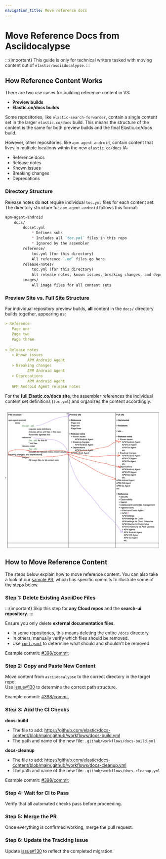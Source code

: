 ```yaml
---
navigation_title: Move reference docs
---
```


# Move Reference Docs from Asciidocalypse

:::{important}
This guide is only for technical writers tasked with moving content out of `elastic/asciidocalypse`.
:::

## How Reference Content Works

There are two use cases for building reference content in V3:
- **Preview builds**
- **Elastic.co/docs builds**

Some repositories, like `elastic-search-forwarder`, contain a single content set in the larger `elastic.co/docs` build. This means the structure of the content is the same for both preview builds and the final Elastic.co/docs build.

However, other repositories, like `apm-agent-android`, contain content that lives in multiple locations within the new `elastic.co/docs` IA:
- Reference docs
- Release notes
- Known issues
- Breaking changes
- Deprecations

### Directory Structure

Release notes do **not** require individual `toc.yml` files for each content set. The directory structure for `apm-agent-android` follows this format:

```md
apm-agent-android
    docs/
        docset.yml
            * Defines subs
            * Includes all `toc.yml` files in this repo
            * Ignored by the assembler
        reference/
            toc.yml (for this directory)
            All reference `.md` files go here
        release-notes/
            toc.yml (for this directory)
            All release notes, known issues, breaking changes, and deprecations go here
        images/
            All image files for all content sets
```

### Preview Site vs. Full Site Structure

For individual repository preview builds, **all** content in the `docs/` directory builds together, appearing as:

```md
> Reference
   Page one
   Page two
   Page three

> Release notes
   > Known issues
          APM Android Agent
   > Breaking changes
          APM Android Agent
   > Deprecations
          APM Android Agent
   APM Android Agent release notes
```

For the **full Elastic.co/docs site**, the assembler references the individual content set definitions (`toc.yml`) and organizes the content accordingly:

![Diagram of how everything maps together](../../images/great-drawing-of-new-structure.png)

## How to Move Reference Content

The steps below explain how to move reference content. You can also take a look at our [sample PR](https://github.com/elastic/apm-agent-android/pull/398), which has specific commits to illustrate some of the steps below.

### Step 1: Delete Existing AsciiDoc Files

:::{important}
Skip this step for **any Cloud repos** and the **search-ui repository**.
:::

Ensure you only delete **external documentation files**.  
- In some repositories, this means deleting the entire `/docs` directory.  
- In others, manually verify which files should be removed.  
- Use [`conf.yaml`](https://github.com/elastic/docs/blob/master/conf.yaml) to determine what should and shouldn't be removed.

Example commit: [#398/commit](https://github.com/elastic/apm-agent-android/pull/398/commits/749803ae9bccdb9f8abdf27a5c7434350716b6c0)

### Step 2: Copy and Paste New Content

Move content from `asciidocalypse` to the correct directory in the target repo.  
Use [issue#130](https://github.com/elastic/docs-eng-team/issues/130) to determine the correct path structure.

Example commit: [#398/commit](https://github.com/elastic/apm-agent-android/pull/398/commits/3f966b0e1fa2f008da23d02f2c9e91a60c1bdf8d)

### Step 3: Add the CI Checks

**docs-build**
* The file to add: https://github.com/elastic/docs-content/blob/main/.github/workflows/docs-build.yml
* The path and name of the new file: `.github/workflows/docs-build.yml`

**docs-cleanup**
* The file to add: https://github.com/elastic/docs-content/blob/main/.github/workflows/docs-cleanup.yml
* The path and name of the new file: `.github/workflows/docs-cleanup.yml`

Example commit: [#398/commit](https://github.com/elastic/apm-agent-android/pull/398/commits/e869386bbf4af23d51432226f1fd3935d233e43d)

### Step 4: Wait for CI to Pass

Verify that all automated checks pass before proceeding.

### Step 5: Merge the PR

Once everything is confirmed working, merge the pull request.

### Step 6: Update the Tracking Issue

Update [issue#130](https://github.com/elastic/docs-eng-team/issues/130) to reflect the completed migration.
